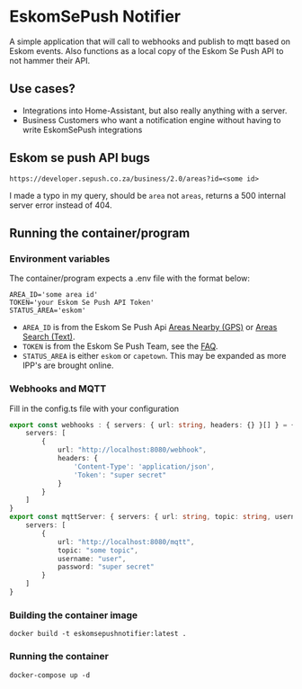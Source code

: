 # EskomSePush Notifier

A simple application that will call to webhooks and publish to mqtt based on Eskom events. 
Also functions as a local copy of the Eskom Se Push API to not hammer their API. 

## Use cases?

* Integrations into Home-Assistant, but also really anything with a server.
* Business Customers who want a notification engine without having to write EskomSePush integrations

## Eskom se push API bugs

```https://developer.sepush.co.za/business/2.0/areas?id=<some id>```

I made a typo in my query, should be `area` not `areas`, returns a 500 internal server error instead of 404. 

## Running the container/program

### Environment variables
The container/program expects a .env file with the format below: 

```
AREA_ID='some area id'
TOKEN='your Eskom Se Push API Token'
STATUS_AREA='eskom' 
```

* `AREA_ID` is from the Eskom Se Push Api [Areas Nearby (GPS)](https://documenter.getpostman.com/view/1296288/UzQuNk3E#4a9eeeb8-87c2-4088-8236-1ed3626e271d) or [Areas Search (Text)](https://documenter.getpostman.com/view/1296288/UzQuNk3E#1986b098-ad88-436c-a5cd-5aa406e2fcf2).
* `TOKEN` is from the Eskom Se Push Team, see the [FAQ](https://developer.sepush.co.za/).
* `STATUS_AREA` is either `eskom` or `capetown`. This may be expanded as more IPP's are brought online. 

### Webhooks and MQTT

Fill in the config.ts file with your configuration
```typescript
export const webhooks : { servers: { url: string, headers: {} }[] } = {
    servers: [
        {
            url: "http://localhost:8080/webhook",
            headers: {
                'Content-Type': 'application/json',
                'Token': "super secret"
            }
        }
    ]
}
export const mqttServer: { servers: { url: string, topic: string, username?: string, password?: string }[] } = {
    servers: [
        {
            url: "http://localhost:8080/mqtt",
            topic: "some topic",
            username: "user",
            password: "super secret"
        }
    ]
}
```
### Building the container image

```shell
docker build -t eskomsepushnotifier:latest .
```

### Running the container

```shell
docker-compose up -d
```